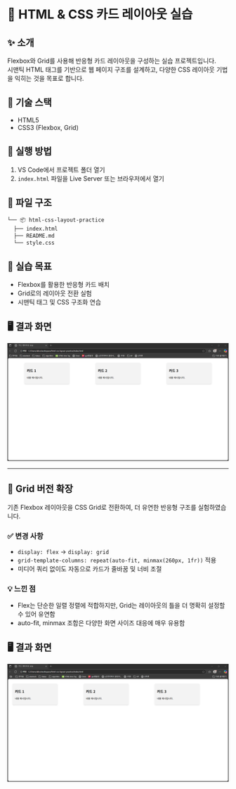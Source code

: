 # 📄 HTML & CSS 카드 레이아웃 실습

## ✨ 소개

Flexbox와 Grid를 사용해 반응형 카드 레이아웃을 구성하는 실습 프로젝트입니다.  
시맨틱 HTML 태그를 기반으로 웹 페이지 구조를 설계하고, 다양한 CSS 레이아웃 기법을 익히는 것을 목표로 합니다.

## 📌 기술 스택

- HTML5
- CSS3 (Flexbox, Grid)

## 🧪 실행 방법

1. VS Code에서 프로젝트 폴더 열기
2. `index.html` 파일을 Live Server 또는 브라우저에서 열기

## 📁 파일 구조

```
└── 📦 html-css-layout-practice
  ├── index.html
  ├── README.md
  └── style.css
```

## 🎯 실습 목표

- Flexbox를 활용한 반응형 카드 배치
- Grid로의 레이아웃 전환 실험
- 시맨틱 태그 및 CSS 구조화 연습

## 🖥 결과 화면

![미리보기 이미지](./result_page_img.png)

---

## 🔄 Grid 버전 확장

기존 Flexbox 레이아웃을 CSS Grid로 전환하여, 더 유연한 반응형 구조를 실험하였습니다.

### ✅ 변경 사항

- `display: flex` → `display: grid`
- `grid-template-columns: repeat(auto-fit, minmax(260px, 1fr))` 적용
- 미디어 쿼리 없이도 자동으로 카드가 줄바꿈 및 너비 조절

### 💡 느낀 점

- Flex는 단순한 일렬 정렬에 적합하지만, Grid는 레이아웃의 틀을 더 명확히 설정할 수 있어 유연함
- auto-fit, minmax 조합은 다양한 화면 사이즈 대응에 매우 유용함

## 🖥 결과 화면

![미리보기 이미지](./result_page_img_grid.png)
